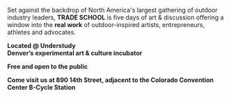 Set against the backdrop of North America's largest gathering of outdoor industry leaders, **TRADE SCHOOL** is five days of art & discussion offering a window into the __real work__ of outdoor-inspired artists, entrepreneurs, athletes and advocates.

**Located @ Understudy  
Denver’s experimental art & culture incubator**

**Free and open to the public**

**Come visit us at 890 14th Street, adjacent to the Colorado Convention Center B-Cycle Station**
